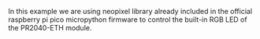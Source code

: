 In this example we are using neopixel library already included in the official raspberry pi pico micropython firmware to control the built-in RGB LED of the PR2040-ETH module.
